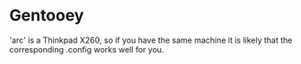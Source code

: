 # Gentooey

'arc' is a Thinkpad X260, so if you have the same machine it is likely that the
corresponding .config works well for you.
